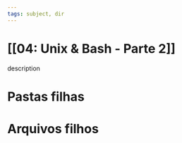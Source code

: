 ```yaml
---
tags: subject, dir
---
```


# [[04: Unix & Bash - Parte 2]]

description

# Pastas filhas



# Arquivos filhos


